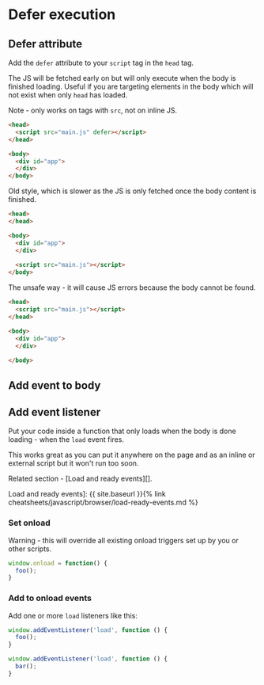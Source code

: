 # Defer execution


## Defer attribute

Add the `defer` attribute to your `script` tag in the `head` tag. 

The JS will be fetched early on but will only execute when the body is finished loading. Useful if you are targeting elements in the body which will not exist when only `head` has loaded.

Note - only works on tags with `src`, not on inline JS.

```html
<head>
  <script src="main.js" defer></script>
</head>

<body>
  <div id="app">
  </div>
</body>
```

Old style, which is slower as the JS is only fetched once the body content is finished.

```html
<head>
</head>

<body>
  <div id="app">
  </div>
  
  <script src="main.js"></script>
</body>
```

The unsafe way - it will cause JS errors because the body cannot be found.

```html
<head>
  <script src="main.js"></script>
</head>

<body>
  <div id="app">
  </div>
  
</body>
```


## Add event to body

<head>
</head>

<body onload="foo()">
  <div id="app">
  </div>
  
</body>


## Add event listener

Put your code inside a function that only loads when the body is done loading - when the `load` event fires.

This works great as you can put it anywhere on the page and as an inline or external script but it won't run too soon.

Related section - [Load and ready events][].

Load and ready events]: {{ site.baseurl }}{% link cheatsheets/javascript/browser/load-ready-events.md %}

### Set onload

Warning - this will override all existing onload triggers set up by you or other scripts.

```javascript
window.onload = function() {
  foo();
}
```

### Add to onload events

Add one or more `load` listeners like this:

```javascript
window.addEventListener('load', function () {
  foo();
}

window.addEventListener('load', function () {
  bar();
}
```

